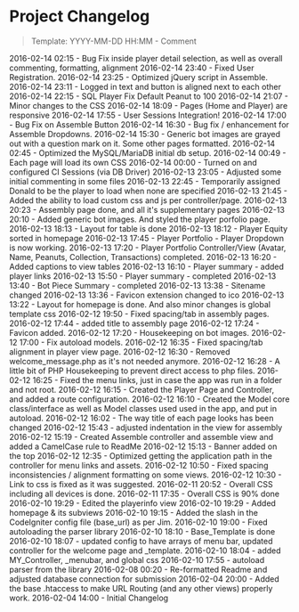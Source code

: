 # Project Changelog
>Template: YYYY-MM-DD HH:MM - Comment

2016-02-14 02:15 - Bug Fix inside player detail selection, as well as overall commenting, formatting, alignment
2016-02-14 23:40 - Fixed User Registration.
2016-02-14 23:25 - Optimized jQuery script in Assemble.
2016-02-14 23:11 - Logged in text and button is aligned next to each other
2016-02-14 22:15 - SQL Player Fix Default Peanut to 100
2016-02-14 21:07 - Minor changes to the CSS
2016-02-14 18:09 - Pages (Home and Player) are responsive
2016-02-14 17:55 - User Sessions Integration!
2016-02-14 17:00 - Bug Fix on Assemble Button
2016-02-14 16:30 - Bug fix / enhancement for Assemble Dropdowns.
2016-02-14 15:30 - Generic bot images are grayed out with a question mark on it. Some other pages formatted.
2016-02-14 02:45 - Optimized the MySQL/MariaDB initial db setup.
2016-02-14 00:49 - Each page will load its own CSS
2016-02-14 00:00 - Turned on and configured CI Sessions (via DB Driver)
2016-02-13 23:05 - Adjusted some initial commenting in some files
2016-02-13 22:45 - Temporarily assigned Donald to be the player to load when none are specified
2016-02-13 21:45 - Added the ability to load custom css and js per controller/page.
2016-02-13 20:23 - Assembly page done, and all it's supplementary pages
2016-02-13 20:10 - Added generic bot images. And styled the player porfolio page.
2016-02-13 18:13 - Layout for table is done
2016-02-13 18:12 - Player Equity sorted in homepage
2016-02-13 17:45 - Player Portfolio - Player Dropdown is now working.
2016-02-13 17:20 - Player Portfolio Controller/View (Avatar, Name, Peanuts, Collection, Transactions) completed.
2016-02-13 16:20 - Added captions to view tables
2016-02-13 16:10 - Player summary - added player links
2016-02-13 15:50 - Player summary - completed
2016-02-13 13:40 - Bot Piece Summary - completed
2016-02-13 13:38 - Sitename changed
2016-02-13 13:36 - Favicon extension changed to ico
2016-02-13 13:22 - Layout for homepage is done. And also minor changes is global template css
2016-02-12 19:50 - Fixed spacing/tab in assembly pages.
2016-02-12 17:44 - added title to assembly page
2016-02-12 17:24 - Favicon added.
2016-02-12 17:20 - Housekeeping on bot images.
2016-02-12 17:00 - Fix autoload models.
2016-02-12 16:35 - Fixed spacing/tab alignment in player view page.
2016-02-12 16:30 - Removed welcome_message.php as it's not needed anymore.
2016-02-12 16:28 - A little bit of PHP Housekeeping to prevent direct access to php files.
2016-02-12 16:25 - Fixed the menu links, just in case the app was run in a folder and not root.
2016-02-12 16:15 - Created the Player Page and Controller, and added a route configuration.
2016-02-12 16:10 - Created the Model core class/interface as well as Model classes used used in the app, and put in autoload.
2016-02-12 16:02 - The way title of each page looks has been changed
2016-02-12 15:43 - adjusted indentation in the view for assembly 
2016-02-12 15:19 - Created Assemble controller and assemble view and added a CamelCase rule to ReadMe
2016-02-12 15:13 - Banner added on the top
2016-02-12 12:35 - Optimized getting the application path in the controller for menu links and assets.
2016-02-12 10:50 - Fixed spacing inconsistencies / alignment formatting on some views.
2016-02-12 10:30 - Link to css is fixed as it was suggested.
2016-02-11 20:52 - Overall CSS including all devices is done.
2016-02-11 17:35 - Overall CSS is 90% done
2016-02-10 19:29 - Edited the playerinfo view
2016-02-10 19:29 - Added homepage & its subviews
2016-02-10 19:15 - Added the slash in the CodeIgniter config file (base\_url) as per Jim.
2016-02-10 19:00 - Fixed autoloading the parser library
2016-02-10 18:10 - Base\_Template is done
2016-02-10 18:07 - updated config to have arrays of menu bar, updated controller for the welcome page and \_template.
2016-02-10 18:04 - added MY\_Controller, \_menubar, and global css
2016-02-10 17:55 - autoload parser from the library
2016-02-08 00:20 - Re-formatted Readme and adjusted database connection for submission
2016-02-04 20:00 - Added the base .htaccess to make URL Routing (and any other views) properly work.
2016-02-04 14:00 - Initial Changelog
